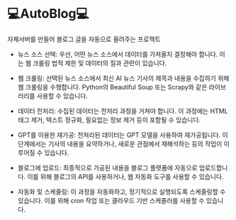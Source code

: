 # 💻AutoBlog💻
 자체서버를 만들어 블로그 글을 자동으로 올려주는 프로젝트

- 뉴스 소스 선택: 우선, 어떤 뉴스 소스에서 데이터를 가져올지 결정해야 합니다. 이는 웹 크롤링 법적 제한 및 데이터의 질과 관련이 있습니다.

- 웹 크롤링: 선택된 뉴스 소스에서 최신 AI 뉴스 기사의 제목과 내용을 수집하기 위해 웹 크롤링을 수행합니다. Python의 Beautiful Soup 또는 Scrapy와 같은 라이브러리를 사용할 수 있습니다.

- 데이터 전처리: 수집된 데이터는 전처리 과정을 거쳐야 합니다. 이 과정에는 HTML 태그 제거, 텍스트 정규화, 필요없는 정보 제거 등이 포함될 수 있습니다.

- GPT를 이용한 재가공: 전처리된 데이터는 GPT 모델을 사용하여 재가공됩니다. 이 단계에서는 기사의 내용을 요약하거나, 새로운 관점에서 재해석하는 등의 작업이 이루어질 수 있습니다.

- 블로그에 업로드: 최종적으로 가공된 내용을 블로그 플랫폼에 자동으로 업로드합니다. 이를 위해 블로그의 API를 사용하거나, 웹 자동화 도구를 사용할 수 있습니다.

- 자동화 및 스케줄링: 이 과정을 자동화하고, 정기적으로 실행되도록 스케줄링할 수 있습니다. 이를 위해 cron 작업 또는 클라우드 기반 스케줄러를 사용할 수 있습니다.

